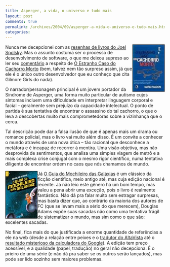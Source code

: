 ```yaml
---
title: Asperger, a vida, o universo e tudo mais
layout: post
comments: true
permalink: /archives/2004/09/asperger-a-vida-o-universo-e-tudo-mais.html/
categories:
---
```

<img src="/img/blig/cachorromorto.jpg" border=1 alt="capa de O Estranho Caso do Cachorro Morto" align="right">Nunca me decepcionei com as <a href="http://www.joelonsoftware.com/navLinks/fog0000000262.html" >resenhas de livros do Joel Spolsky</a>. Mas o assunto costuma ser o processo de desenvolvimento de software, o que me deixou supreso ao ler seu <a href="http://www.joelonsoftware.com/items/2004/08/20.html" >comentário</a> a respeito de <a href="http://www.americanas.com.br/cgi-bin/WebObjects/eacom.woa/wa/prod?pitId=141449&#038;source=NAVIGATION_LINE&#038;sourcevalue=1493" >O Estranho Caso do Cachorro Morto</a> (bem, talvez nem tão surpreso assim, já que ele é o único outro desenvolvedor que eu conheço que cita Gilmore Girls do nada).

O narrador/personagem principal é um jovem portador da Síndrome de Asperger, uma forma muito particular de autismo cujos sintomas incluem uma dificuldade em interpretar linguagem corporal e facial &#8211; geralmente sem prejuízo da capacidade intelectual. O ponto de partida é sua tentativa de encontrar o assassino do tal cachorro, o que o leva a descobertas muito mais comprometedoras sobre a vizinhança que o cerca.

Tal descrição pode dar a falsa ilusão de que é apenas mais um drama ou romance policial, mas o livro vai muito além disso. É um convite a conhecer o mundo através de uma nova ótica &#8211; tão racional que desconhece a metáfora e é incapaz de recorrer à mentira. Uma visão objetiva, mas não desprovida de sentimentos, que analisa uma simples viagem de metrô e a mais complexa crise conjugal com o mesmo rigor científico, numa tentativa diligente de encontrar ordem no caos que nós chamamos de mundo.

<img src="/img/blig/mochileiro.jpg" border=1 alt="capa de O Guia do Mochileiro Das Galáxias" align="left">Já <a href="http://www.esextante.com.br/publique/cgi/public/cgilua.exe/web/templates/htm/principal/view_0002.htm?editionsectionid=2&#038;infoid=1086" >O Guia do Mochileiro das Galáxias</a> é um clássico da ficção científica, meio antigo até, mas cuja edição nacional é recente. Já não leio este gênero há um bom tempo, mas valeu a pena abrir uma exceção, pois o livro é realmente fantástico. Não dá pra falar muito sem estragar surpresas, mas basta dizer que, ao contrário da maioria dos autores de FC (que se levam mais a sério do que merecem), Douglas Adams expõe suas sacadas não como uma tentativa frágil de sistematizar o mundo, mas sim como o que são: excelentes sacadas.

No final, fica mais do que justificada a enorme quantidade de referências a ele na web (desde a relação entre peixes e o <a href="http://babelfish.altavista.com/" >tradutor do AltaVista</a> até o <a href="http://www.google.com/search?hl=pt-BR&#038;ie=UTF-8&#038;q=answer+to+life%2C+the+universe%2C+and+everything&#038;btnG=Pesquisar&#038;lr=" >resultado misterioso da calculadora do Google</a>). A edição tem preço acessível, e a qualidade (papel, tradução) no geral não decepciona. É o prieiro de uma série (e não dá pra saber se os outros serão lançados), mas pode ser lido sozinho sem maiores problemas.

